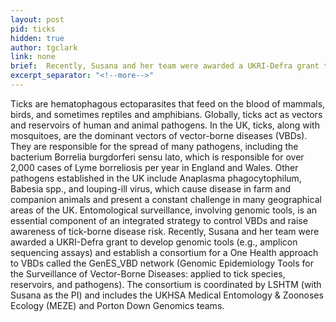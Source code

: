 ```yaml
---
layout: post
pid: ticks
hidden: true
author: tgclark
link: none
brief:  Recently, Susana and her team were awarded a UKRI-Defra grant to develop genomic tools (e.g., amplicon sequencing assays) and establish a consortium for a One Health approach to VBDs called the GenES_VBD network (Genomic Epidemiology Tools for the Surveillance of Vector-Borne Diseases applied to tick species, reservoirs, and pathogens). The consortium is coordinated by LSHTM (with Susana as the PI) and includes the UKHSA Medical Entomology & Zoonoses Ecology (MEZE) and Porton Down Genomics teams.
excerpt_separator: "<!--more-->"
---
```

Ticks are hematophagous ectoparasites that feed on the blood of mammals, birds, and sometimes reptiles and amphibians. Globally, ticks act as vectors and reservoirs of human and animal pathogens. In the UK, ticks, along with mosquitoes, are the dominant vectors of vector-borne diseases (VBDs). They are responsible for the spread of many pathogens, including the bacterium Borrelia burgdorferi sensu lato, which is responsible for over 2,000 cases of Lyme borreliosis per year in England and Wales. Other pathogens established in the UK include Anaplasma phagocytophilum, Babesia spp., and louping-ill virus, which cause disease in farm and companion animals and present a constant challenge in many geographical areas of the UK. Entomological surveillance, involving genomic tools, is an essential component of an integrated strategy to control VBDs and raise awareness of tick-borne disease risk. Recently, Susana and her team were awarded a UKRI-Defra grant to develop genomic tools (e.g., amplicon sequencing assays) and establish a consortium for a One Health approach to VBDs called the GenES_VBD network (Genomic Epidemiology Tools for the Surveillance of Vector-Borne Diseases: applied to tick species, reservoirs, and pathogens). The consortium is coordinated by LSHTM (with Susana as the PI) and includes the UKHSA Medical Entomology & Zoonoses Ecology (MEZE) and Porton Down Genomics teams.
<!--more-->